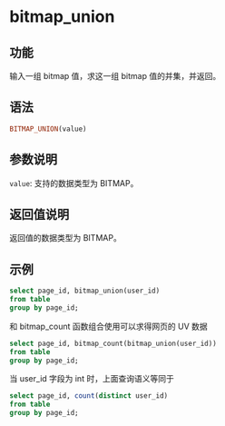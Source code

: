 # bitmap_union

## 功能

输入一组 bitmap 值，求这一组 bitmap 值的并集，并返回。

## 语法

```Haskell
BITMAP_UNION(value)
```

## 参数说明

`value`: 支持的数据类型为 BITMAP。

## 返回值说明

返回值的数据类型为 BITMAP。

## 示例

```sql
select page_id, bitmap_union(user_id)
from table
group by page_id;
```

和 bitmap_count 函数组合使用可以求得网页的 UV 数据

```sql
select page_id, bitmap_count(bitmap_union(user_id))
from table
group by page_id;
```

当 user_id 字段为 int 时，上面查询语义等同于

```sql
select page_id, count(distinct user_id)
from table
group by page_id;
```
